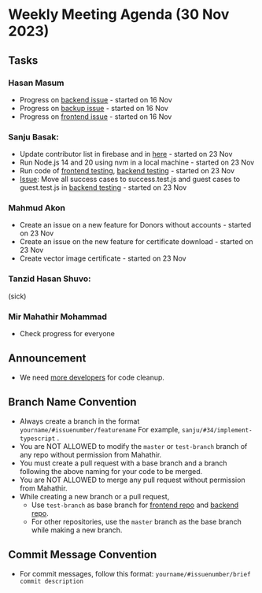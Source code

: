 # Weekly Meeting Agenda (30 Nov 2023)

## Tasks
### Hasan Masum
* Progress on [backend issue](https://github.com/Badhan-BUET-Zone/badhan-backend/issues/11) - started on 16 Nov
* Progress on [backup issue](https://github.com/Badhan-BUET-Zone/badhan-backup/issues/101) - started on 16 Nov
* Progress on [frontend issue](https://github.com/Badhan-BUET-Zone/badhan-web/issues/100) - started on 16 Nov

### Sanju Basak:
* Update contributor list in firebase and in [here](https://github.com/Badhan-BUET-Zone#contributors) - started on 23 Nov
* Run Node.js 14 and 20 using nvm in a local machine - started on 23 Nov
* Run code of [frontend testing](https://github.com/Badhan-BUET-Zone/badhan-frontend-test), [backend testing](https://github.com/Badhan-BUET-Zone/badhan-test) - started on 23 Nov
* [Issue](https://github.com/Badhan-BUET-Zone/badhan-test/issues/1): Move all success cases to success.test.js and guest cases to guest.test.js in [backend testing](https://github.com/Badhan-BUET-Zone/badhan-test) - started on 23 Nov

### Mahmud Akon
* Create an issue on a new feature for Donors without accounts - started on 23 Nov
* Create an issue on the new feature for certificate download - started on 23 Nov
* Create vector image certificate - started on 23 Nov

### Tanzid Hasan Shuvo:
(sick)

### Mir Mahathir Mohammad
* Check progress for everyone

## Announcement
* We need [more developers](https://github.com/Badhan-BUET-Zone/.github/blob/main/new-member.md) for code cleanup.

## Branch Name Convention
  * Always create a branch in the format `yourname/#issuenumber/featurename` For example, `sanju/#34/implement-typescript` .
  * You are NOT ALLOWED to modify the `master` or `test-branch` branch of any repo without permission from Mahathir.
  * You must create a pull request with a base branch and a branch following the above naming for your code to be merged.
  * You are NOT ALLOWED to merge any pull request without permission from Mahathir.
  * While creating a new branch or a pull request,
    * Use `test-branch` as base branch for [frontend repo](https://github.com/Badhan-BUET-Zone/badhan-web) and [backend repo](https://github.com/Badhan-BUET-Zone/badhan-backend).
    * For other repositories, use the `master` branch as the base branch while making a new branch.
## Commit Message Convention
  * For commit messages, follow this format: `yourname/#issuenumber/brief commit description`
